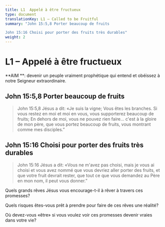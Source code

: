```yaml
---
title: L1  Appelé à être fructueux
type: document
translationKey: L1 – Called to be Fruitful
summary: "John 15:5,8 Porter beaucoup de fruits	

John 15:16 Choisi pour porter des fruits très durables"
weight: 2
---
```

# L1 – Appelé à être fructueux

**AIM **: devenir un peuple vraiment prophétique qui entend et obéissez à notre Seigneur extraordinaire.

## John 15:5,8 Porter beaucoup de fruits

>   John 15:5,8 Jésus a dit: «Je suis la vigne; Vous êtes les branches. Si vous restez en moi et moi en vous, vous supporterez beaucoup de fruits; En dehors de moi, vous ne pouvez rien faire… c'est à la gloire de mon père, que vous portez beaucoup de fruits, vous montrant comme mes disciples.”

## John 15:16 Choisi pour porter des fruits très durables

>   John 15:16 Jésus a dit: «Vous ne m'avez pas choisi, mais je vous ai choisi et vous avez nommé que vous devriez aller porter des fruits, et que votre fruit devrait rester, que tout ce que vous demandez au Père en mon nom, il peut vous donner.”

Quels grands rêves Jésus vous encourage-t-il à rêver à travers ces promesses?

Quels risques êtes-vous prêt à prendre pour faire de ces rêves une réalité?

Où devez-vous «être» si vous voulez voir ces promesses devenir vraies dans votre vie?


